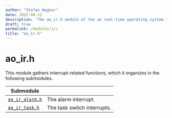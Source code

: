 ```yaml
---
author: "Stefan Wagner"
date: 2022-08-12
description: "The ao_ir.h module of the ao real-time operating system."
draft: true
permalink: /modules/ir/
title: "ao_ir.h"
---
```


# ao_ir.h

This module gathers interrupt-related functions, which it organizes in the following submodules.

| Submodule | |
|-----------|-|
| [`ao_ir_alarm.h`](ir-alarm.md) | The alarm interrupt. |
| [`ao_ir_task.h`](ir-task.md) | The task switch interrupts. |
